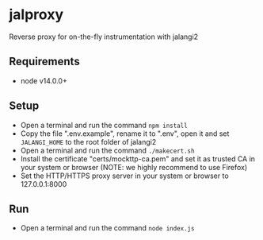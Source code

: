 # jalproxy

Reverse proxy for on-the-fly instrumentation with jalangi2

## Requirements

 - node v14.0.0+

## Setup

 - Open a terminal and run the command `npm install`
 - Copy the file ".env.example", rename it to ".env", open it and set `JALANGI_HOME` to the root folder of jalangi2
 - Open a terminal and run the command `./makecert.sh`
 - Install the certificate "certs/mockttp-ca.pem" and set it as trusted CA in your system or browser (NOTE: we highly recommend to use Firefox)
 - Set the HTTP/HTTPS proxy server in your system or browser to 127.0.0.1:8000

## Run

 - Open a terminal and run the command `node index.js`
